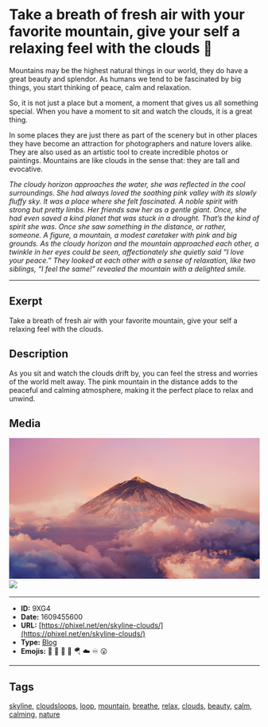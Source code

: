 # Take a breath of fresh air with your favorite mountain, give your self a relaxing feel with the clouds 🗻
Mountains may be the highest natural things in our world, they do have a great beauty and splendor. As humans we tend to be fascinated by big things, you start thinking of peace, calm and relaxation.

So, it is not just a place but a moment, a moment that gives us all something special. When you have a moment to sit and watch the clouds, it is a great thing.

In some places they are just there as part of the scenery but in other places they have become an attraction for photographers and nature lovers alike. They are also used as an artistic tool to create incredible photos or paintings. Mountains are like clouds in the sense that: they are tall and evocative.

_The cloudy horizon approaches the water, she was reflected in the cool surroundings._
_She had always loved the soothing pink valley with its slowly fluffy sky. It was a place where she felt fascinated._
_A noble spirit with strong but pretty limbs. Her friends saw her as a gentle giant. Once, she had even saved a kind planet that was stuck in a drought. That’s the kind of spirit she was._
_Once she saw something in the distance, or rather, someone. A figure, a mountain, a modest caretaker with pink and big grounds._
_As the cloudy horizon and the mountain approached each other, a twinkle in her eyes could be seen, affectionately she quietly said “I love your peace.”_
_They looked at each other with a sense of relaxation, like two siblings, “I feel the same!” revealed the mountain with a delighted smile._


------------
## Exerpt
Take a breath of fresh air with your favorite mountain, give your self a relaxing feel with the clouds.
## Description
As you sit and watch the clouds drift by, you can feel the stress and worries of the world melt away. The pink mountain in the distance adds to the peaceful and calming atmosphere, making it the perfect place to relax and unwind.
## Media
<img src="media/mountain-16-9.jpg">
<img src="media/skyline-of-clouds.mp4">

------------
- **ID:** 9XG4
- **Date:** 1609455600
- **URL:** [https://phixel.net/en/skyline-clouds/](https://phixel.net/en/skyline-clouds/)
- **Type:** [Blog](#Blog)
- **Emojis:** 🍂 🗻 🌄 🍃 🪂 ☁️ ♾️ 😮

------------
## Tags
[skyline](#skyline), [cloudsloops](#cloudsloops), [loop](#loop), [mountain](#mountain), [breathe](#breathe), [relax](#relax), [clouds](#clouds), [beauty](#beauty), [calm](#calm), [calming](#calming), [nature](#nature)
